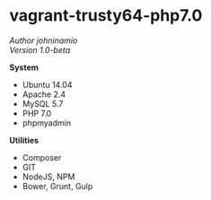 # vagrant-trusty64-php7.0
*Author johninamio*  
*Version 1.0-beta*

**System**
- Ubuntu 14.04
- Apache 2.4
- MySQL 5.7
- PHP 7.0
- phpmyadmin

**Utilities**
- Composer
- GIT
- NodeJS, NPM
- Bower, Grunt, Gulp